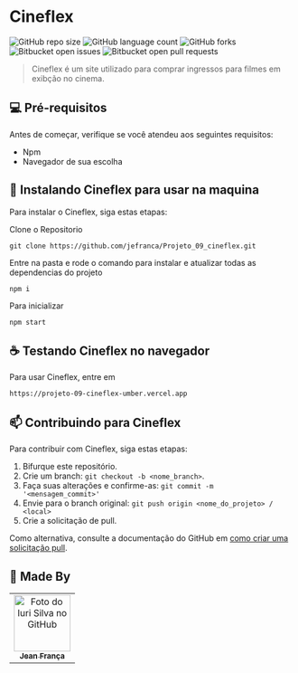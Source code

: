 # Cineflex

<!---Esses são exemplos. Veja https://shields.io para outras pessoas ou para personalizar este conjunto de escudos. Você pode querer incluir dependências, status do projeto e informações de licença aqui--->

![GitHub repo size](https://img.shields.io/github/repo-size/jefranca/Projeto_09_cineflex?style=for-the-badge)
![GitHub language count](https://img.shields.io/github/languages/count/jefranca/Projeto_09_cineflex?style=for-the-badge)
![GitHub forks](https://img.shields.io/github/forks/jefranca/Projeto_09_cineflex?style=for-the-badge)
![Bitbucket open issues](https://img.shields.io/bitbucket/issues/jefranca/Projeto_09_cineflex?style=for-the-badge)
![Bitbucket open pull requests](https://img.shields.io/bitbucket/pr-raw/jefranca/Projeto_09_cineflex?style=for-the-badge)

> Cineflex é um site utilizado para comprar ingressos para filmes em exibção no cinema.


## 💻 Pré-requisitos

Antes de começar, verifique se você atendeu aos seguintes requisitos:
<!---Estes são apenas requisitos de exemplo. Adicionar, duplicar ou remover conforme necessário--->
* Npm
* Navegador de sua escolha

## 🚀 Instalando Cineflex para usar na maquina

Para instalar o Cineflex, siga estas etapas:

Clone o Repositorio
```
git clone https://github.com/jefranca/Projeto_09_cineflex.git
```

Entre na pasta e rode o comando para instalar e atualizar todas as dependencias do projeto
```
npm i
```

Para inicializar
```
npm start
```

## ☕ Testando Cineflex no navegador

Para usar Cineflex, entre em

```
https://projeto-09-cineflex-umber.vercel.app
```


## 📫 Contribuindo para Cineflex
<!---Se o seu README for longo ou se você tiver algum processo ou etapas específicas que deseja que os contribuidores sigam, considere a criação de um arquivo CONTRIBUTING.md separado--->
Para contribuir com Cineflex, siga estas etapas:

1. Bifurque este repositório.
2. Crie um branch: `git checkout -b <nome_branch>`.
3. Faça suas alterações e confirme-as: `git commit -m '<mensagem_commit>'`
4. Envie para o branch original: `git push origin <nome_do_projeto> / <local>`
5. Crie a solicitação de pull.

Como alternativa, consulte a documentação do GitHub em [como criar uma solicitação pull](https://help.github.com/en/github/collaborating-with-issues-and-pull-requests/creating-a-pull-request).

## 🤝 Made By

<table>
  <tr>
    <td align="center">
      <a href="#">
        <img src="https://avatars.githubusercontent.com/u/87549949?s=400&u=6d0fc77e66618e9da7b5dec5ce3f0b1b236aa10a&v=4" width="100px;" alt="Foto do Iuri Silva no GitHub"/><br>
        <sub>
          <b>Jean França</b>
        </sub>
      </a>
    </td>
  </tr>
</table>
